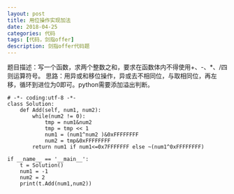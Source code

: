 ```yaml
---
layout: post
title: 用位操作实现加法
date: 2018-04-25
categories: 代码
tags: [代码，剑指offer]
description: 剑指offer代码题
---
```


题目描述：写一个函数，求两个整数之和，要求在函数体内不得使用+、-、\*、/四则运算符号。
思路：用异或和移位操作，异或去不相同位，与取相同位，再左移，循环到进位为0即可。python需要添加溢出判断。

```
# -*- coding:utf-8 -*-
class Solution:
    def Add(self, num1, num2):
        while(num2 != 0):
            tmp = num1&num2
            tmp = tmp << 1
            num1 = (num1^num2 )&0xFFFFFFFF
            num2 = tmp&0xFFFFFFFF
        return num1 if num1<=0x7FFFFFFF else ~(num1^0xFFFFFFFF)

if __name__ == '__main__':
    t = Solution()
    num1 = -1
    num2 = 2
    print(t.Add(num1,num2))
```
